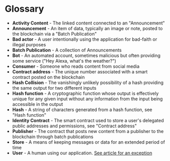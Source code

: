 # Glossary

* **Activity Content** - The linked content connected to an "Announcement"
* **Announcement** - An item of data, typically an image or note, posted to the blockchain via a "Batch Publication"
* **Bad actor** - A user intentionally using the application for bad-faith or illegal purposes
* **Batch Publication** - A collection of Announcements
* **Bot** - An automated account, sometimes malicious but often providing some service ("Hey Alexa, what's the weather?")
* **Consumer** - Someone who reads content from social media
* **Contract address** - The unique number associated with a smart contract posted on the blockchain
* **Hash Collision** - The vanishingly unlikely possibility of a hash providing the same output for two different inputs
* **Hash function** - A cryptographic function whose output is effectively unique for any given input without any information from the input being accessible in the output
* **Hash** - A string of characters generated from a hash function, see "Hash function"
* **Identity Contract** - The smart contract used to store a user's delegated public addresses and permissions, see "Contract address"
* **Publisher** - The contract that posts new content from a publisher to the blockchain through batch publications
* **Store** - A means of keeping messages or data for an extended period of time
* **User** - A human using our application. [See article for an exception](https://time.com/4008832/17-dogs-to-follow-on-instagram/)
